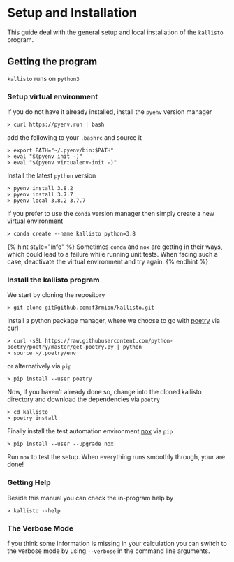 # Setup and Installation

This guide deal with the general setup and local installation of the `kallisto` program.

## Getting the program

`kallisto` runs on `python3`

### Setup virtual environment

If you do not have it already installed, install the `pyenv` version manager

```text
> curl https://pyenv.run | bash
```

add the following to your `.bashrc` and source it

```text
> export PATH="~/.pyenv/bin:$PATH"
> eval "$(pyenv init -)"
> eval "$(pyenv virtualenv-init -)"
```

Install the latest `python` version

```text
> pyenv install 3.8.2
> pyenv install 3.7.7
> pyenv local 3.8.2 3.7.7
```

If you prefer to use the `conda` version manager then simply create a new virtual environment

```text
> conda create --name kallisto python=3.8
```

{% hint style="info" %}
Sometimes `conda` and `nox` are getting in their ways, which could lead to a failure while running unit tests. When facing such a case, deactivate the virtual environment and try again.
{% endhint %}

### Install the kallisto program

We start by cloning the repository

```text
> git clone git@github.com:f3rmion/kallisto.git
```

Install a python package manager, where we choose to go with [poetry](https://python-poetry.org/) via curl

```text
> curl -sSL https://raw.githubusercontent.com/python-poetry/poetry/master/get-poetry.py | python
> source ~/.poetry/env
```

or alternatively via `pip`

```text
> pip install --user poetry
```

Now, if you haven’t already done so, change into the cloned kallisto directory and download the dependencies via `poetry`

```text
> cd kallisto
> poetry install
```

Finally install the test automation environment [nox](https://nox.thea.codes/en/stable/) via `pip`

```text
> pip install --user --upgrade nox
```

Run `nox` to test the setup. When everything runs smoothly through, your are done!  


### Getting Help

Beside this manual you can check the in-program help by

```text
> kallisto --help
```

### The Verbose Mode

f you think some information is missing in your calculation you can switch to the verbose mode by using `--verbose` in the command line arguments.



